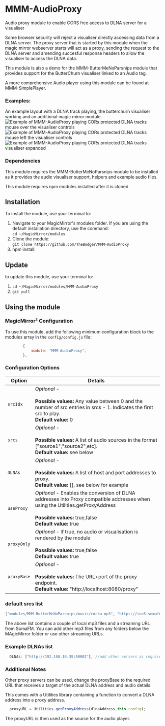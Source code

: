 # MMM-AudioProxy
Audio proxy module to enable CORS free access to DLNA server for a visualiser

Some browser security will reject a visualiser directly accessing data from a DLNA server. The proxy server that is started by this module when the magic mirror webserver starts will act as a proxy, sending the request to the DLNA server and amending succesful response headers to allow the visualiser to access the DLNA data.

This module is also a demo for the MMM-ButterMeNoParsnips module that provides support for the ButterChurn visualiser linked to an Audio tag. 

A more comprehensive Audio player using this module can be found at MMM-SimplePlayer.

### Examples:

An example layout with a DLNA track playing, the butterchurn visualiser working and an additional magic mirror module.<br>
![Example of MMM-AudioProxy playing CORs protected DLNA tracks mouse over the visualiser controls](images/Screenshot2025-10-03182757.png?raw=true "Example screenshot")
![Example of MMM-AudioProxy playing CORs protected DLNA tracks mouse left the visualiser controls](images/Screenshot2025-10-03182823.png?raw=true "Example screenshot")
![Example of MMM-AudioProxy playing CORs protected DLNA tracks visualiser expanded](images/Screenshot2025-10-03182856.png?raw=true "Example screenshot")

### Dependencies

This module requires the MMM-ButterMeNoParsnips module to be installed as it provides the audio visualiser support, helpers and example audio files.

This module requires npm modules installed after it is cloned

## Installation
To install the module, use your terminal to:
1. Navigate to your MagicMirror's modules folder. If you are using the default installation directory, use the command:<br />`cd ~/MagicMirror/modules`
2. Clone the module:<br />`git clone https://github.com/TheBodger/MMM-AudioProxy `
3. npm install

## Update
to update this module, use your terminal to:
1. `cd ~/MagicMirror/modules/MMM-AudioProxy`
2. `git pull`

## Using the module

### MagicMirror² Configuration

To use this module, add the following minimum configuration block to the modules array in the `config/config.js` file:
```js
		{
			module: "MMM-AudioProxy",
		},
```

### Configuration Options

| Option                  | Details
|------------------------ |--------------
| `srcIdx`                | *Optional* - <br><br> **Possible values:** Any value between 0 and the number of src entries in srcs - 1. Indicates the first src to play.<br> **Default value:** 0
| `srcs`                | *Optional* - <br><br> **Possible values:** A list of audio sources in the format ["source1","source2",etc].<br> **Default value:** see below
| `DLNAs`                | *Optional* - <br><br> **Possible values:** A list of host and port addresses to proxy.<br> **Default value:** [], see below for example
| `useProxy`            |*Optional* -  Enables the conversion of DLNA addresses into Proxy compatible addresses when using the Utilities.getProxyAddress <br><br> **Possible values:** true,false <br> **Default value:** true
| `proxyOnly`            |*Optional* -  If true, no audio or visualisation is rendered by the module<br><br> **Possible values:** true,false <br> **Default value:** true
| `proxyBase`                | *Optional* - <br><br> **Possible values:** The URL+port of the proxy endpoint.<br> **Default value:** "http://localhost:8080/proxy"

### default srcs list
```js
["modules/MMM-ButterMeNoParsnips/music/rocku.mp3", "https://ice6.somafm.com/groovesalad-256-mp3", "modules/MMM-ButterMeNoParsnips/music/viper.mp3"],
```
The above list contains a couple of local mp3 files and a streaming URL from SomaFM. You can add other mp3 files from any folders below the MAgicMirror folder or use other streaming URLs.

### Example DLNAs list
```js
  DLNAs: ["http://192.168.10.39:50002"], //add other servers as required here
  ```

### Additional Notes

Other proxy servers can be used, change the proxyBase to the required URL that receives a target of the actual DLNA address and audio details.

This comes with a Utilities library containing a function to convert a DLNA address into a proxy address.

```js
  proxyURL = Utilities.getProxyAddress(dlnaAddress,this.config);
```

The proxyURL is then used as the source for the audio player.
